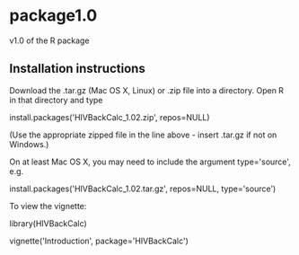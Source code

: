 # package1.0
v1.0 of the R package

## Installation instructions

Download the .tar.gz (Mac OS X, Linux) or .zip file into a directory. Open R in that directory and type

install.packages('HIVBackCalc_1.02.zip', repos=NULL)

(Use the appropriate zipped file in the line above - insert .tar.gz if not on Windows.)

On at least Mac OS X, you may need to include the argument type='source', e.g.

install.packages('HIVBackCalc_1.02.tar.gz', repos=NULL, type='source')

To view the vignette:

library(HIVBackCalc)

vignette('Introduction', package='HIVBackCalc')

